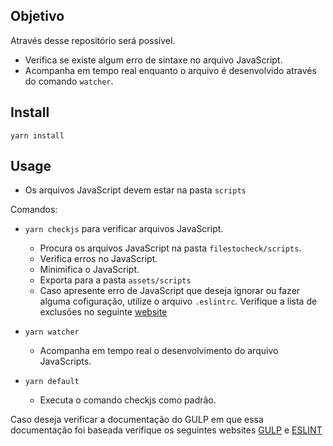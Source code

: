 ## Objetivo

Através desse repositório será possível.

- Verifica se existe algum erro de sintaxe no arquivo JavaScript.
- Acompanha em tempo real enquanto o arquivo é desenvolvido através do comando `watcher`.

## Install

`yarn install`

## Usage

- Os arquivos JavaScript devem estar na pasta `scripts`

Comandos:

- `yarn checkjs` para verificar arquivos JavaScript.
  - Procura os arquivos JavaScript na pasta `filestocheck/scripts`.
  - Verifica erros no JavaScript.
  - Minimifica o JavaScript.
  - Exporta para a pasta `assets/scripts`
  - Caso apresente erro de JavaScript que deseja ignorar ou fazer alguma cofiguração, utilize o arquivo `.eslintrc`. Verifique a lista de exclusões no seguinte [website](https://github.com/adametry/gulp-eslint)

- `yarn watcher`
  - Acompanha em tempo real o desenvolvimento do arquivo JavaScripts.

- `yarn default`
  - Executa o comando checkjs como padrão.

Caso deseja verificar a documentação do GULP em que essa documentação foi baseada verifique os seguintes websites [GULP](https://github.com/gulpjs/gulp) e [ESLINT](https://github.com/adametry/gulp-eslint)